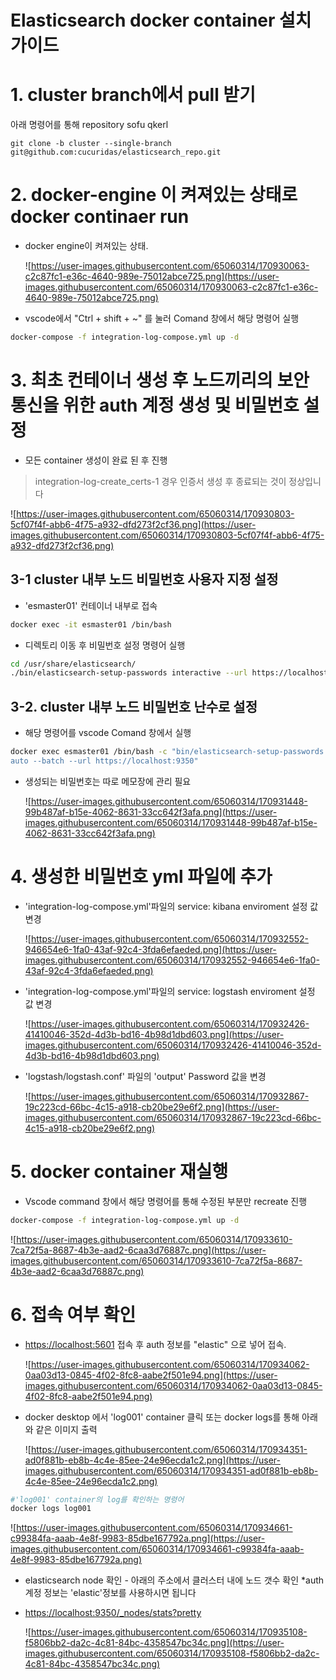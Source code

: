 # Elasticsearch docker container 설치 가이드


# 1. cluster branch에서 pull 받기

아래 명령어를 통해 repository sofu qkerl
```
git clone -b cluster --single-branch git@github.com:cucuridas/elasticsearch_repo.git
```



# 2. docker-engine 이 켜져있는 상태로 docker continaer run

- docker engine이 켜져있는 상태.
    
    ![https://user-images.githubusercontent.com/65060314/170930063-c2c87fc1-e36c-4640-989e-75012abce725.png](https://user-images.githubusercontent.com/65060314/170930063-c2c87fc1-e36c-4640-989e-75012abce725.png)
    
- vscode에서 "Ctrl + shift + ~" 를 눌러 Comand 창에서 해당 명령어 실행

```bash
docker-compose -f integration-log-compose.yml up -d

```

# 3. 최초 컨테이너 생성 후 노드끼리의 보안 통신을 위한 auth 계정 생성 및 비밀번호 설정

- 모든 container 생성이 완료 된 후 진행

> integration-log-create_certs-1 경우 인증서 생성 후 종료되는 것이 정상입니다
> 

![https://user-images.githubusercontent.com/65060314/170930803-5cf07f4f-abb6-4f75-a932-dfd273f2cf36.png](https://user-images.githubusercontent.com/65060314/170930803-5cf07f4f-abb6-4f75-a932-dfd273f2cf36.png)

## 3-1 cluster 내부 노드 비밀번호 사용자 지정 설정

- 'esmaster01' 컨테이너 내부로 접속

```bash
docker exec -it esmaster01 /bin/bash
```

- 디렉토리 이동 후 비밀번호 설정 명령어 실행

```bash
cd /usr/share/elasticsearch/
./bin/elasticsearch-setup-passwords interactive --url https://localhost:9350

```

> 
> 

## 3-2. cluster 내부 노드 비밀번호 난수로 설정

- 해당 명령어를 vscode Comand 창에서 실행

```bash
docker exec esmaster01 /bin/bash -c "bin/elasticsearch-setup-passwords \\
auto --batch --url https://localhost:9350"

```

- 생성되는 비밀번호는 따로 메모장에 관리 필요
    
    ![https://user-images.githubusercontent.com/65060314/170931448-99b487af-b15e-4062-8631-33cc642f3afa.png](https://user-images.githubusercontent.com/65060314/170931448-99b487af-b15e-4062-8631-33cc642f3afa.png)
    

# 4. 생성한 비밀번호 yml 파일에 추가

- 'integration-log-compose.yml'파일의 service: kibana enviroment 설정 값 변경
    
    ![https://user-images.githubusercontent.com/65060314/170932552-946654e6-1fa0-43af-92c4-3fda6efaeded.png](https://user-images.githubusercontent.com/65060314/170932552-946654e6-1fa0-43af-92c4-3fda6efaeded.png)
    
- 'integration-log-compose.yml'파일의 service: logstash enviroment 설정 값 변경
    
    ![https://user-images.githubusercontent.com/65060314/170932426-41410046-352d-4d3b-bd16-4b98d1dbd603.png](https://user-images.githubusercontent.com/65060314/170932426-41410046-352d-4d3b-bd16-4b98d1dbd603.png)
    
- 'logstash/logstash.conf' 파일의 'output' Password 값을 변경
    
    ![https://user-images.githubusercontent.com/65060314/170932867-19c223cd-66bc-4c15-a918-cb20be29e6f2.png](https://user-images.githubusercontent.com/65060314/170932867-19c223cd-66bc-4c15-a918-cb20be29e6f2.png)
    

# 5. docker container 재실행

- Vscode command 창에서 해당 명령어를 통해 수정된 부분만 recreate 진행

```bash
docker-compose -f integration-log-compose.yml up -d
```

![https://user-images.githubusercontent.com/65060314/170933610-7ca72f5a-8687-4b3e-aad2-6caa3d76887c.png](https://user-images.githubusercontent.com/65060314/170933610-7ca72f5a-8687-4b3e-aad2-6caa3d76887c.png)

# 6. 접속 여부 확인

- [https://localhost:5601](https://localhost:5601/) 접속 후 auth 정보를 "elastic" 으로 넣어 접속.
    
    ![https://user-images.githubusercontent.com/65060314/170934062-0aa03d13-0845-4f02-8fc8-aabe2f501e94.png](https://user-images.githubusercontent.com/65060314/170934062-0aa03d13-0845-4f02-8fc8-aabe2f501e94.png)
    
- docker desktop 에서 'log001' container 클릭 또는 docker logs를 통해 아래와 같은 이미지 출력
    
    ![https://user-images.githubusercontent.com/65060314/170934351-ad0f881b-eb8b-4c4e-85ee-24e96ecda1c2.png](https://user-images.githubusercontent.com/65060314/170934351-ad0f881b-eb8b-4c4e-85ee-24e96ecda1c2.png)
    

```bash
#'log001' container의 log를 확인하는 명령어
docker logs log001
```

![https://user-images.githubusercontent.com/65060314/170934661-c99384fa-aaab-4e8f-9983-85dbe167792a.png](https://user-images.githubusercontent.com/65060314/170934661-c99384fa-aaab-4e8f-9983-85dbe167792a.png)

- elasticsearch node 확인 - 아래의 주소에서 클러스터 내에 노드 갯수 확인 *auth 계정 정보는 'elastic'정보를 사용하시면 됩니다
- [https://localhost:9350/_nodes/stats?pretty](https://localhost:9350/_nodes/stats?pretty)
    
    ![https://user-images.githubusercontent.com/65060314/170935108-f5806bb2-da2c-4c81-84bc-4358547bc34c.png](https://user-images.githubusercontent.com/65060314/170935108-f5806bb2-da2c-4c81-84bc-4358547bc34c.png)
